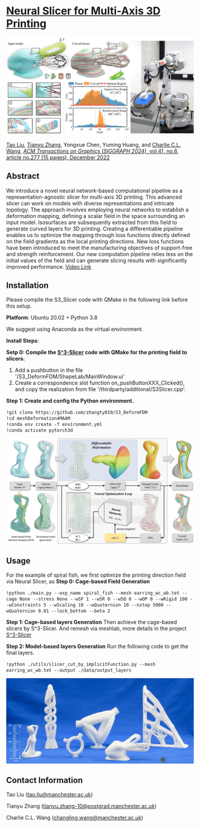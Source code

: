 # [Neural Slicer for Multi-Axis 3D Printing](https://guoxinfang.github.io/S3_Slicer)

![](DataSet/figures/teaser.jpg)

[Tao Liu](), [Tianyu Zhang](https://www.linkedin.com/in/tianyu-zhang-49b8231b5/), Yongxue Chen, Yuming Huang, and [Charlie C.L. Wang](https://mewangcl.github.io/), [*ACM Transactions on Graphics (SIGGRAPH 2024)*, vol.41, no.6, article no.277 (15 pages), December 2022](https://dl.acm.org/doi/10.1145/3550454.3555516)

## Abstract
We introduce a novel neural network-based computational pipeline as a representation-agnostic slicer for multi-axis 3D printing. This advanced slicer can work on models with diverse representations and intricate topology. The approach involves employing neural networks to establish a deformation mapping, defining a scalar field in the space surrounding an input model. Isosurfaces are subsequently extracted from this field to generate curved layers for 3D printing. Creating a differentiable pipeline enables us to optimize the mapping through loss functions directly defined on the field gradients as the local printing directions. New loss functions have been introduced to meet the manufacturing objectives of support-free and strength reinforcement. Our new computation pipeline relies less on the initial values of the field and can generate slicing results with significantly improved performance. [Video Link](https://www.youtube.com/watch?v=qNm1ierKuUk)

## Installation

Please compile the S3_Slicer code with QMake in the following link before this setup.

**Platform**: Ubuntu 20.02 + Python 3.8

We suggest using Anaconda as the virtual environment.

**Install Steps**: 

**Setp 0: Compile the [S^3-Slicer](https://github.com/zhangty019/S3_DeformFDM) code with QMake for the printing field to slicers.**

1. Add a pushbutton in the file '/S3_DeformFDM/ShapeLab/MainWindow.ui'
2. Create a correspondence slot function on_pushButtonXXX_Clicked(), and copy the realization from file '/thirdparty/additional/S3Slicer.cpp'.

**Step 1: Create and config the Python environment.**

```
!git clone https://github.com/zhangty019/S3_DeformFDM
!cd meshDeformation4MAAM
!conda env create -f environment.yml
!conda activate pytorch3d 
```

![](DataSet/figures/pipline.jpg)

## Usage
For the example of spiral fish, we first optimize the printing direction field via Neural Slicer, as
**Step 0: Cage-based Field Generation**
```
!python ./main.py --exp_name spiral_fish --mesh earring_wc_wb.tet --cage None --stress None --wSF 1 --wSR 0 --wSQ 0 --wOP 0 --wRigid 100 --wConstraints 5 --wScaling 10 --wQuaternion 10 --nstep 5000 --wQuaternion 0.01 --lock_bottom --beta 2
```
**Step 1: Cage-based layers Generation**
Then achieve the cage-based slicers by S^3-Slicer.
And remesh via meshlab, more details in the project [S^3-Slicer](https://github.com/zhangty019/S3_DeformFDM)

**Step 2: Model-based layers Generation**
Run the following code to get the final layers.
```
!python ./utils/slicer_cut_by_implicitFunction.py --mesh earring_wc_wb.tet --output ./data/output_layers
```


![](DataSet/figures/printingResult.jpg)

## Contact Information
Tao Liu      (tao.liu@manchester.ac.uk)

Tianyu Zhang (tianyu.zhang-10@postgrad.manchester.ac.uk)

Charlie C.L. Wang  (changling.wang@manchester.ac.uk)
